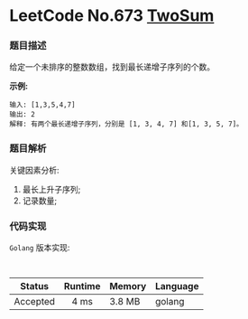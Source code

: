 # LeetCode No.673  [TwoSum](https://leetcode.com/problems/number-of-longest-increasing-subsequence/)

### 题目描述

给定一个未排序的整数数组，找到最长递增子序列的个数。

**示例:**

```
输入: [1,3,5,4,7]
输出: 2
解释: 有两个最长递增子序列，分别是 [1, 3, 4, 7] 和[1, 3, 5, 7]。

```

### 题目解析
关键因素分析:
1. 最长上升子序列;
2. 记录数量;
### 代码实现

`Golang` 版本实现:

```golang


```

| Status | Runtime | Memory |Language|
|:-------:|:-------:|:------|:------|
|Accepted|4 ms|3.8 MB	 |golang|
